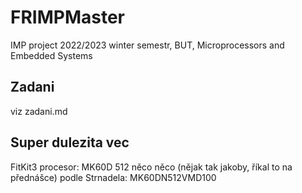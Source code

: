 # FRIMPMaster
IMP project 2022/2023 winter semestr, BUT, Microprocessors and Embedded Systems

## Zadani
viz zadani.md

## **Super dulezita vec**
FitKit3 procesor: MK60D 512 něco něco (nějak tak jakoby, říkal to na přednášce)
podle Strnadela: MK60DN512VMD100
